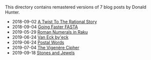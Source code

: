 This directory contains remastered versions of 7 blog posts by Donald Hunter.

- 2018-09-02 [A Twist To The Rational Story](A-Twist-To-The-Rational-Story.md)
- 2018-09-04 [Going Faster FASTA](Going-Faster-FASTA.md)
- 2019-05-29 [Roman Numerals in Raku](Roman-Numerals-in-Raku.md)
- 2019-06-24 [Van Eck by'eck](Van-Eck-by-eck.md)
- 2019-06-24 [Postal Words](Postal-Words.md)
- 2019-07-04 [The Vigenère Cipher](The-Vigenère-Cipher.md)
- 2019-09-18 [Stones and Jewels](Stones-and-Jewels.md)
